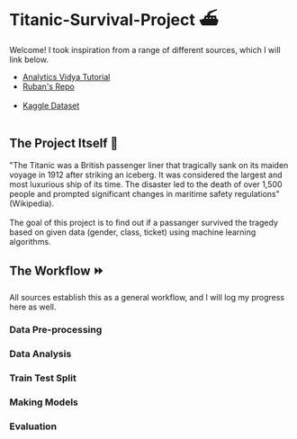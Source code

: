 # Titanic-Survival-Project ⛴️

Welcome! I took inspiration from a range of different sources, which I will link below. <br>
- [Analytics Vidya Tutorial](https://www.analyticsvidhya.com/blog/2021/07/titanic-survival-prediction-using-machine-learning/) 
- [Ruban's Repo](https://github.com/Ruban2205/titanic-classification)<br><Br>
- [Kaggle Dataset](https://www.kaggle.com/c/titanic) <br><Br>

## The Project Itself 📎
"The Titanic was a British passenger liner that tragically sank on its maiden voyage in 1912 after striking an iceberg. It was considered the largest and most luxurious ship of its time. The disaster led to the death of over 1,500 people and prompted significant changes in maritime safety regulations" (Wikipedia). <br><br>
The goal of this project is to find out if a passanger survived the tragedy based on given data (gender, class, ticket) using machine learning algorithms. 


## The Workflow ⏩
All sources establish this as a general workflow, and I will log my progress here as well. 
### Data Pre-processing

### Data Analysis

### Train Test Split

### Making Models

### Evaluation 
